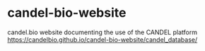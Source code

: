 # candel-bio-website
candel.bio website documenting the use of the CANDEL platform
https://candelbio.github.io/candel-bio-website/candel_database/
